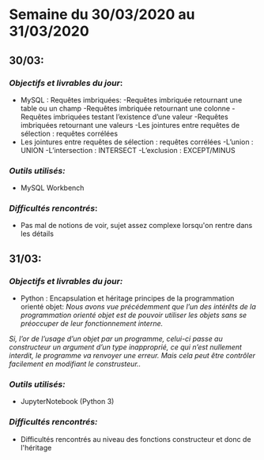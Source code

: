 ﻿# Semaine du 30/03/2020 au 31/03/2020


## 30/03:

### *Objectifs et livrables du jour*:

- MySQL : Requêtes imbriquées:
-Requêtes imbriquée retournant une table ou un champ
 -Requêtes imbriquée retournant une colonne
-Requêtes imbriquées testant l’existence d’une valeur
-Requêtes imbriquées retournant une valeurs
-Les jointures entre requêtes de sélection : requêtes corrélées
- Les jointures entre requêtes de sélection : requêtes corrélées
-L’union : UNION
-L’intersection : INTERSECT
-L’exclusion : EXCEPT/MINUS

### *Outils utilisés:*

- MySQL Workbench 

### *Difficultés rencontrés*:

- Pas mal de notions de voir, sujet assez complexe lorsqu'on rentre dans les détails 


## 31/03: 

### *Objectifs et livrables du jour:*

- Python : Encapsulation et héritage principes de la programmation orienté objet:
*Nous avons vue précédemment que l’un des intérêts de la
programmation orienté objet est de pouvoir utiliser les objets sans se
préoccuper de leur fonctionnement interne.*

*Si, l’or de l’usage d’un objet par un programme, celui-ci passe au
constructeur un argument d’un type inapproprié, ce qui n’est
nullement interdit, le programme va renvoyer une erreur.
Mais cela peut être contrôler facilement en modifiant le construsteur..*

### *Outils utilisés:*

- JupyterNotebook (Python 3) 

### *Difficultés rencontrés:*

- Difficultés rencontrés au niveau des fonctions constructeur et donc de l'héritage 



